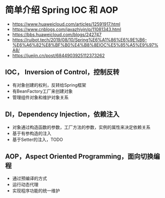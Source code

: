 # 简单介绍 Spring IOC 和 AOP
- https://www.huaweicloud.com/articles/12591917.html
- https://www.cnblogs.com/javazhiyin/p/11081343.html
- https://bbs.huaweicloud.com/blogs/242747
- https://ruibot.tech/2019/08/10/Spring%E6%A1%86%E6%9E%B6-%E6%A6%82%E8%BF%B0%E4%B8%8EIOC%E5%85%A5%E9%97%A8/
- https://juejin.cn/post/6844903925112373262

## IOC， Inversion of Control，控制反转
- 有对象创建的权利，反转给Spring框架
- 有BeanFactory工厂来创建对象
- 管理组件对象和维护对象关系

## DI，Dependency Injection，依赖注入
- 对象通过构造函数的参数，工厂方法的参数，实例的属性来决定依赖关系
- 基于有参构造的注入
- 基于Setter的注入，TODO

## AOP，Aspect Oriented Programming，面向切换编程
- 通过预编译的方式
- 运行动态代理
- 实现程序功能的统一维护
